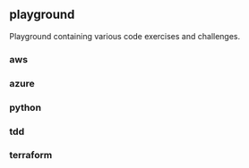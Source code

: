 ## playground
Playground containing various code exercises and challenges.

### aws

### azure

### python

### tdd

### terraform